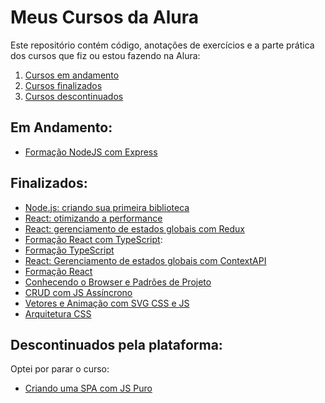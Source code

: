 # Meus Cursos da Alura

Este repositório contém código, anotações de exercícios e a parte prática dos cursos que fiz ou estou fazendo na Alura:

01. [Cursos em andamento](#em-andamento)
02. [Cursos finalizados](#finalizados)
03. [Cursos descontinuados](#descontinuados-pela-plataforma)

## Em Andamento:
- [Formação NodeJS com Express](/11%20-%20Forma%C3%A7%C3%A3o%20NodeJS%20com%20Express/)

## Finalizados:
- [Node.js: criando sua primeira biblioteca](/10%20-%20NodeJS%20-%20criando%20sua%20primeira%20biblioteca/)
- [React: otimizando a performance](/08%20-%20Forma%C3%A7%C3%A3o%20React%20com%20TypeScript/05%20-%20Cuide%20da%20performance%20em%20React/01%20-%20%5BReact%5D%20otimizando%20a%20performance/)
- [React: gerenciamento de estados globais com Redux](/09%20-%20%5BReact%5D%20Gerenciamento%20de%20estados%20globais%20com%20Redux/)
- [Formação React com TypeScript](/08%20-%20Forma%C3%A7%C3%A3o%20React%20com%20TypeScript/):
- [Formação TypeScript](/07%20-%20Forma%C3%A7%C3%A3o%20TypeScript/)
- [React: Gerenciamento de estados globais com ContextAPI](/06%20-%20%5BReact%5D%20Gerenciamento%20de%20estados%20globais%20com%20ContextAPI/)
- [Formação React](/05%20-%20Forma%C3%A7%C3%A3o%20React/)
- [Conhecendo o Browser e Padrões de Projeto](04%20-%20Conhecendo%20o%20Browser%20e%20Padr%C3%B5es%20de%20Projeto/)
- [CRUD com JS Assíncrono](02%20-%20CRUD%20com%20JS%20Assicrono/)
- [Vetores e Animação com SVG CSS e JS](/00%20-%20Vetores%20e%20Anima%C3%A7%C3%A3o%20com%20SVG%20CSS%20JS%20-%20Allura/)
- [Arquitetura CSS](01%20-%20Arquitetura%20CSS/)

## Descontinuados pela plataforma:
Optei por parar o curso:
- [Criando uma SPA com JS Puro](03%20-%20Criando%20uma%20SPA%20com%20JS%20Puro/)